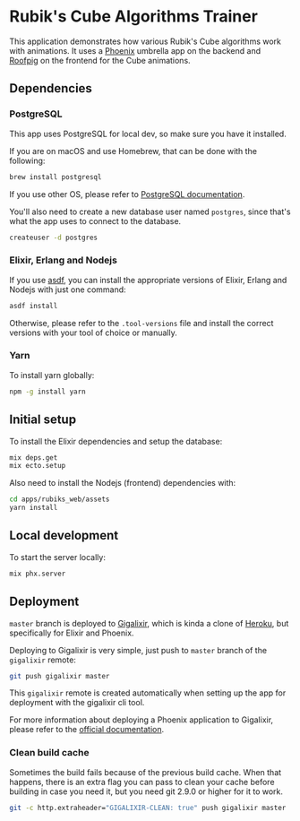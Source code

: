 # Rubik's Cube Algorithms Trainer

This application demonstrates how various Rubik's Cube algorithms work with
animations. It uses a [Phoenix](https://phoenixframework.org/) umbrella app on
the backend and [Roofpig](https://github.com/larspetrus/Roofpig) on the frontend
for the Cube animations.

## Dependencies

### PostgreSQL

This app uses PostgreSQL for local dev, so make sure you have it installed.

If you are on macOS and use Homebrew, that can be done with the following:

```sh
brew install postgresql
```

If you use other OS, please refer to [PostgreSQL
documentation](https://www.postgresql.org/download/).

You'll also need to create a new database user named `postgres`, since that's
what the app uses to connect to the database.

```sh
createuser -d postgres
```

### Elixir, Erlang and Nodejs

If you use [asdf](https://asdf-vm.com/), you can install the appropriate
versions of Elixir, Erlang and Nodejs with just one command:

```sh
asdf install
```

Otherwise, please refer to the `.tool-versions` file and install the correct
versions with your tool of choice or manually.

### Yarn

To install yarn globally:

```sh
npm -g install yarn
```

## Initial setup

To install the Elixir dependencies and setup the database:

```sh
mix deps.get
mix ecto.setup
```

Also need to install the Nodejs (frontend) dependencies with:

```sh
cd apps/rubiks_web/assets
yarn install
```

## Local development

To start the server locally:

```sh
mix phx.server
```

## Deployment

`master` branch is deployed to [Gigalixir](https://gigalixir.com/), which is
kinda a clone of [Heroku](https://www.heroku.com/home), but specifically for
Elixir and Phoenix.

Deploying to Gigalixir is very simple, just push to `master` branch of the
`gigalixir` remote:

```sh
git push gigalixir master
```

This `gigalixir` remote is created automatically when setting up the app for
deployment with the gigalixir cli tool.

For more information about deploying a Phoenix application to Gigalixir, please
refer to the [official
documentation](https://gigalixir.readthedocs.io/en/latest/getting-started-guide.html).

### Clean build cache

Sometimes the build fails because of the previous build cache. When that
happens, there is an extra flag you can pass to clean your cache before building
in case you need it, but you need git 2.9.0 or higher for it to work.

```sh
git -c http.extraheader="GIGALIXIR-CLEAN: true" push gigalixir master
```
